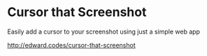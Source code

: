 # Cursor that Screenshot
Easily add a cursor to your screenshot using just a simple web app

http://edward.codes/cursor-that-screenshot
